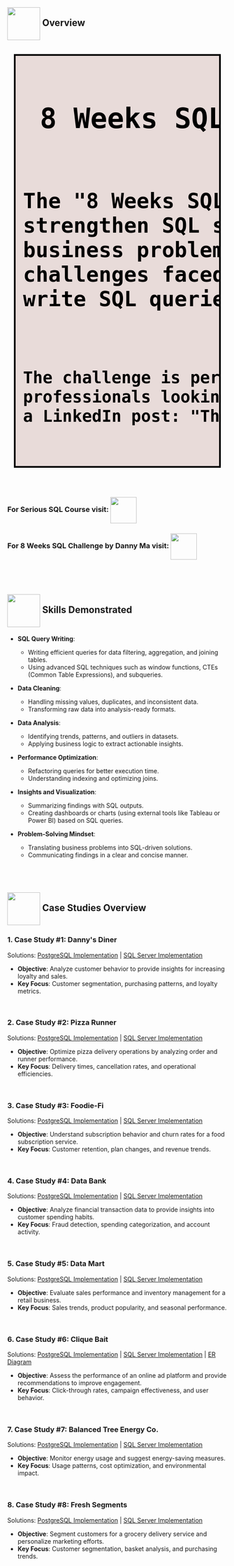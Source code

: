 <h2 align = "left" style="list-style: none;"><img width = "75" height = "75" align = "center" src = https://github.com/user-attachments/assets/dae777b7-c0cb-4c13-94f6-9994c4e8d164> Overview</h2>
<div id="box-shadow-panel">
    <pre align = "left" class = 'w-para' 
       style = "
                font-family: Consolas,monaco,monospace; 
                padding: 16px 17px;
                border: 4px solid #000;
                background-color: rgb(232, 219, 217);
                color: #000;
                font-size: 2rem;
                font-weight: 60;
                margin-left: 15px;
                margin-right: 15px;
                margin-bottom: 10px; 
               ">
<h1 align = "left" style="list-style: none;"> 8 Weeks SQL Challenge (by Danny Ma)</h1><h2>
The "8 Weeks SQL Challenge" is a comprehensive set of case studies designed to 
strengthen SQL skills and provide hands-on experience in solving real-world 
business problems. Each case study simulates a unique scenario that mimics 
challenges faced in data analytics, enabling participants to analyze datasets, 
write SQL queries, and draw meaningful insights.</h2>
<h3>The challenge is perfect for aspiring data analysts, data scientists, and database 
professionals looking to build and showcase their SQL expertise. Or as Danny stated in 
a LinkedIn post: "These case studies are not like a walk in the park".
</h3>
</pre>
</div>
</div>
<br></br>
<h3 align = "left">For Serious SQL Course visit:  <a href = "https://www.datawithdanny.com/courses/serious-sql"><img width = 60 height = 60 align = "center" src = https://github.com/user-attachments/assets/6c37b5cc-b73b-4a3f-8227-adc5bbf43e5d></a></h3>
<h3 align = "left">For 8 Weeks SQL Challenge by Danny Ma visit: <a href = "https://8weeksqlchallenge.com/"><img width = 60 height = 60 align = "center" src = https://github.com/user-attachments/assets/106699bf-0c2a-4d4d-9f8f-8a2e21c7552b></a></h3>
<br></br>

<h2 align = "left" style="list-style: none;"><img width = "75" height = "75" align = "center" src = https://github.com/user-attachments/assets/a2d2a15b-17a9-4b20-abca-0f7fb5b63384> Skills Demonstrated</h2>

- **SQL Query Writing**:  
  - Writing efficient queries for data filtering, aggregation, and joining tables.
  - Using advanced SQL techniques such as window functions, CTEs (Common Table Expressions), and subqueries.

- **Data Cleaning**:  
  - Handling missing values, duplicates, and inconsistent data.
  - Transforming raw data into analysis-ready formats.

- **Data Analysis**:  
  - Identifying trends, patterns, and outliers in datasets.
  - Applying business logic to extract actionable insights.

- **Performance Optimization**:  
  - Refactoring queries for better execution time.
  - Understanding indexing and optimizing joins.

- **Insights and Visualization**:  
  - Summarizing findings with SQL outputs.
  - Creating dashboards or charts (using external tools like Tableau or Power BI) based on SQL queries.

- **Problem-Solving Mindset**:  
  - Translating business problems into SQL-driven solutions.
  - Communicating findings in a clear and concise manner.

<br>
<br>
<h2 align = "left" style="list-style: none;"><img width = "75" height = "75" align = "center" src = https://github.com/user-attachments/assets/8f9ff713-5a92-416e-980d-85400bd6f3f8> Case Studies Overview</h2>

### 1. Case Study #1: Danny's Diner 

Solutions: [PostgreSQL Implementation](https://github.com/itsmeyogesh22/Solved-8-Weeks-SQL-Challenge-Correct-Solutions/tree/f5efe504d0545cd4eaa72b53382e7b0ac797c9ca/Case%20Study%20%231%20-%20Danny's%20Diner/PostgreSQL%20Implementation) | [SQL Server Implementation](https://github.com/itsmeyogesh22/Solved-8-Weeks-SQL-Challenge-Correct-Solutions/tree/f5efe504d0545cd4eaa72b53382e7b0ac797c9ca/Case%20Study%20%231%20-%20Danny's%20Diner/SQL%20Server%20Implementation)
- **Objective**: Analyze customer behavior to provide insights for increasing loyalty and sales.
- **Key Focus**: Customer segmentation, purchasing patterns, and loyalty metrics.
<br>

### 2. Case Study #2: Pizza Runner

Solutions: [PostgreSQL Implementation](https://github.com/itsmeyogesh22/Solved-8-Weeks-SQL-Challenge-Correct-Solutions/tree/f5efe504d0545cd4eaa72b53382e7b0ac797c9ca/Case%20Study%20%232%20-%20Pizza%20Runner/PostgreSQL%20Implementation) | [SQL Server Implementation](https://github.com/itsmeyogesh22/Solved-8-Weeks-SQL-Challenge-Correct-Solutions/tree/f5efe504d0545cd4eaa72b53382e7b0ac797c9ca/Case%20Study%20%232%20-%20Pizza%20Runner/SQL%20Server%20Implementation)
- **Objective**: Optimize pizza delivery operations by analyzing order and runner performance.
- **Key Focus**: Delivery times, cancellation rates, and operational efficiencies.
<br>

### 3. Case Study #3: Foodie-Fi

Solutions: [PostgreSQL Implementation](https://github.com/itsmeyogesh22/Solved-8-Weeks-SQL-Challenge-Correct-Solutions/tree/f5efe504d0545cd4eaa72b53382e7b0ac797c9ca/Case%20Study%20%233%20-%20Foodie-Fi/PostgreSQL%20Implementation) | [SQL Server Implementation](https://github.com/itsmeyogesh22/Solved-8-Weeks-SQL-Challenge-Correct-Solutions/tree/f5efe504d0545cd4eaa72b53382e7b0ac797c9ca/Case%20Study%20%233%20-%20Foodie-Fi/SQL%20Server%20Implementation)
- **Objective**: Understand subscription behavior and churn rates for a food subscription service.
- **Key Focus**: Customer retention, plan changes, and revenue trends.
<br>

### 4. Case Study #4: Data Bank

Solutions: [PostgreSQL Implementation](https://github.com/itsmeyogesh22/Solved-8-Weeks-SQL-Challenge-Correct-Solutions/tree/f5efe504d0545cd4eaa72b53382e7b0ac797c9ca/Case%20Study%20%234%20-%20Data%20Bank/PostgreSQL%20Implementation) | [SQL Server Implementation](https://github.com/itsmeyogesh22/Solved-8-Weeks-SQL-Challenge-Correct-Solutions/tree/f5efe504d0545cd4eaa72b53382e7b0ac797c9ca/Case%20Study%20%234%20-%20Data%20Bank/SQL%20Server%20Implementation)
- **Objective**: Analyze financial transaction data to provide insights into customer spending habits.
- **Key Focus**: Fraud detection, spending categorization, and account activity.
<br>

### 5. Case Study #5: Data Mart

Solutions: [PostgreSQL Implementation](https://github.com/itsmeyogesh22/Solved-8-Weeks-SQL-Challenge-Correct-Solutions/tree/f5efe504d0545cd4eaa72b53382e7b0ac797c9ca/Case%20Study%20%235%20-%20Data%20Mart/PostgreSQL%20Implementation) | [SQL Server Implementation](https://github.com/itsmeyogesh22/Solved-8-Weeks-SQL-Challenge-Correct-Solutions/tree/f5efe504d0545cd4eaa72b53382e7b0ac797c9ca/Case%20Study%20%235%20-%20Data%20Mart/SQL%20Server%20Implementation)
- **Objective**: Evaluate sales performance and inventory management for a retail business.
- **Key Focus**: Sales trends, product popularity, and seasonal performance.
<br>

### 6. Case Study #6: Clique Bait

Solutions: [PostgreSQL Implementation](https://github.com/itsmeyogesh22/Solved-8-Weeks-SQL-Challenge-Correct-Solutions/tree/f5efe504d0545cd4eaa72b53382e7b0ac797c9ca/Case%20Study%20%236%20-%20Clique%20Bait/PostgreSQL%20Implementation) | [SQL Server Implementation](https://github.com/itsmeyogesh22/Solved-8-Weeks-SQL-Challenge-Correct-Solutions/tree/f5efe504d0545cd4eaa72b53382e7b0ac797c9ca/Case%20Study%20%236%20-%20Clique%20Bait/SQL%20Server%20Implementation)
 | [ER Diagram](https://github.com/itsmeyogesh22/Solved-8-Weeks-SQL-Challenge-Correct-Solutions/tree/f5efe504d0545cd4eaa72b53382e7b0ac797c9ca/Case%20Study%20%236%20-%20Clique%20Bait/Enterprise%20Relationship%20Diagram)
- **Objective**: Assess the performance of an online ad platform and provide recommendations to improve engagement.
- **Key Focus**: Click-through rates, campaign effectiveness, and user behavior.
<br>

### 7. Case Study #7: Balanced Tree Energy Co.

Solutions: [PostgreSQL Implementation](https://github.com/itsmeyogesh22/Solved-8-Weeks-SQL-Challenge-Correct-Solutions/tree/f5efe504d0545cd4eaa72b53382e7b0ac797c9ca/Case%20Study%20%237%20-%20Balanced%20Tree/PostgreSQL%20Implementation) | [SQL Server Implementation](https://github.com/itsmeyogesh22/Solved-8-Weeks-SQL-Challenge-Correct-Solutions/tree/f5efe504d0545cd4eaa72b53382e7b0ac797c9ca/Case%20Study%20%237%20-%20Balanced%20Tree/SQL%20Server%20Implementation)
- **Objective**: Monitor energy usage and suggest energy-saving measures.
- **Key Focus**: Usage patterns, cost optimization, and environmental impact.
<br>

### 8. Case Study #8: Fresh Segments

Solutions: [PostgreSQL Implementation](https://github.com/itsmeyogesh22/Solved-8-Weeks-SQL-Challenge-Correct-Solutions/tree/f5efe504d0545cd4eaa72b53382e7b0ac797c9ca/Case%20Study%20%238%20-%20Fresh%20Segments/PostgreSQL%20Implementation) | [SQL Server Implementation](https://github.com/itsmeyogesh22/Solved-8-Weeks-SQL-Challenge-Correct-Solutions/tree/f5efe504d0545cd4eaa72b53382e7b0ac797c9ca/Case%20Study%20%238%20-%20Fresh%20Segments/SQL%20Server%20Implementation)
- **Objective**: Segment customers for a grocery delivery service and personalize marketing efforts.
- **Key Focus**: Customer segmentation, basket analysis, and purchasing trends.

